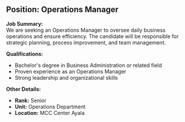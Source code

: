 ## **Position: Operations Manager**

**Job Summary:**  
We are seeking an Operations Manager to oversee daily business operations and ensure efficiency. The candidate will be responsible for strategic planning, process improvement, and team management.

**Qualifications:**  
- Bachelor's degree in Business Administration or related field
- Proven experience as an Operations Manager
- Strong leadership and organizational skills

**Other Details:**
- **Rank:** Senior
- **Unit:** Operations Department
- **Location:** MCC Center Ayala